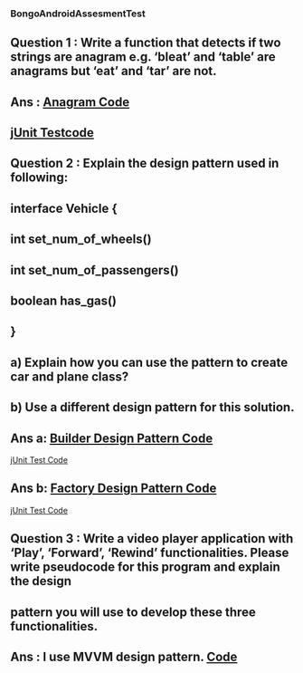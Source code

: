 ### BongoAndroidAssesmentTest

## Question 1 :  Write a function that detects if two strings are anagram e.g. ‘bleat’ and ‘table’ are anagrams but ‘eat’ and ‘tar’ are not.

## Ans : [Anagram Code](https://github.com/AIFahim/BongoAndroidAssesmentTest/blob/master/MyApplication2/app/src/main/java/com/example/myapplication/AnagramMacther.java)
##       [jUnit Testcode](https://github.com/AIFahim/BongoAndroidAssesmentTest/blob/master/MyApplication2/app/src/test/java/com/example/myapplication/AnagramMactherUnitTest.java)

## Question 2 : Explain the design pattern used in following:
##                      interface Vehicle {
##                      int set_num_of_wheels()
##                      int set_num_of_passengers()
##                      boolean has_gas()
##                      }
                      
##                          a) Explain how you can use the pattern to create car and plane class?
##                          b) Use a different design pattern for this solution.

## Ans a: [Builder Design Pattern Code](https://github.com/AIFahim/BongoAndroidAssesmentTest/tree/master/MyApplication2/app/src/main/java/com/example/myapplication/DesignPattern/BuilderDesignPattern)
 [jUnit Test Code](https://github.com/AIFahim/BongoAndroidAssesmentTest/blob/master/MyApplication2/app/src/test/java/com/example/myapplication/DesignPatternChecker_Builder_Pattern.java)

## Ans b: [Factory Design Pattern Code](https://github.com/AIFahim/BongoAndroidAssesmentTest/tree/master/MyApplication2/app/src/main/java/com/example/myapplication/DesignPattern/FactoryDesignPattern)
 [jUnit Test Code](https://github.com/AIFahim/BongoAndroidAssesmentTest/blob/master/MyApplication2/app/src/test/java/com/example/myapplication/DesignPatterChecker_Factory_Pattern.java)

## Question 3 :  Write a video player application with ‘Play’, ‘Forward’, ‘Rewind’ functionalities. Please write pseudocode for this program and explain the design 
## pattern you will use to develop these three functionalities.

## Ans :  I use MVVM design pattern. [Code](https://github.com/AIFahim/BongoAndroidAssesmentTest/tree/master/MyApplication2/app/src/main/java/com/example/myapplication/VideoPlayer)
